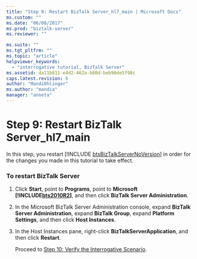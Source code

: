 ```yaml
---
title: "Step 9: Restart BizTalk Server_hl7_main | Microsoft Docs"
ms.custom: ""
ms.date: "06/08/2017"
ms.prod: "biztalk-server"
ms.reviewer: ""

ms.suite: ""
ms.tgt_pltfrm: ""
ms.topic: "article"
helpviewer_keywords: 
  - "interrogative tutorial, BizTalk Server"
ms.assetid: da11b811-e4d2-462a-b80d-beb90de5f98c
caps.latest.revision: 6
author: "MandiOhlinger"
ms.author: "mandia"
manager: "anneta"
---
```

# Step 9: Restart BizTalk Server_hl7_main
In this step, you restart [!INCLUDE [btsBizTalkServerNoVersion](../../includes/btsbiztalkservernoversion-md.md)] in order for the changes you made in this tutorial to take effect.  

### To restart BizTalk Server  

1. Click <strong>Start</strong>, point to <strong>Programs</strong>, point to <strong>Microsoft <!-- BEGIN ERROR INCLUDE: Unable to resolve [!INCLUDE[bts2010R2](../../includes/bts2010r2-md.md)]: Path(D:/a/1/s/target_repo/biztalk/adapters-and-accelerators/accelerator-hl7/step-9-restart-biztalk-server-hl7-main.md) contains invalid char.
   Parameter name: path -->[!INCLUDE[bts2010R2](../../includes/bts2010r2-md.md)]<!--END ERROR INCLUDE --></strong>, and then click <strong>BizTalk Server Administration</strong>.  

2. In the Microsoft BizTalk Server Administration console, expand **BizTalk Server Administration**, expand **BizTalk Group**, expand **Platform Settings**, and then click **Host Instances**.  

3. In the Host Instances pane, right-click **BizTalkServerApplication**, and then click **Restart**.  

   Proceed to [Step 10: Verify the Interrogative Scenario](../../adapters-and-accelerators/accelerator-hl7/step-10-verify-the-interrogative-scenario.md).